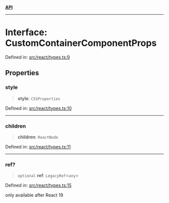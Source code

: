 [**API**](../../API.md)

***

# Interface: CustomContainerComponentProps

Defined in: [src/react/types.ts:9](https://github.com/inokawa/virtua/blob/9beb70eb109c037ab86ea839e5f119e979768d35/src/react/types.ts#L9)

## Properties

### style

> **style**: `CSSProperties`

Defined in: [src/react/types.ts:10](https://github.com/inokawa/virtua/blob/9beb70eb109c037ab86ea839e5f119e979768d35/src/react/types.ts#L10)

***

### children

> **children**: `ReactNode`

Defined in: [src/react/types.ts:11](https://github.com/inokawa/virtua/blob/9beb70eb109c037ab86ea839e5f119e979768d35/src/react/types.ts#L11)

***

### ref?

> `optional` **ref**: `LegacyRef`\<`any`\>

Defined in: [src/react/types.ts:15](https://github.com/inokawa/virtua/blob/9beb70eb109c037ab86ea839e5f119e979768d35/src/react/types.ts#L15)

only available after React 19
